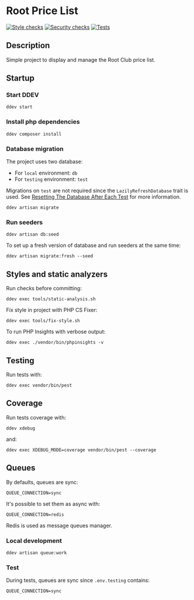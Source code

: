 # Root Price List

 

[![Style checks](https://github.com/mloru/root-price-list/actions/workflows/style-checks.yml/badge.svg)](https://github.com/mloru/root-price-list/actions?query=workflow%3Astyle-checks+branch%3Adevelop)
[![Security checks](https://github.com/mloru/root-price-list/actions/workflows/security-checks.yml/badge.svg)](https://github.com/mloru/root-price-list/actions?query=workflow%3Asecurity-checks+branch%3Adevelop)
[![Tests](https://github.com/mloru/root-price-list/actions/workflows/tests.yml/badge.svg)](https://github.com/mloru/root-price-list/actions?query=workflow%3Atests+branch%3Adevelop)



## Description

Simple project to display and manage the Root Club price list.

## Startup

### Start DDEV

```shell
ddev start
```

### Install php dependencies

```shell
ddev composer install
```

### Database migration

The project uses two database:

* For `local` environment: `db`
* For `testing` environment: `test`

Migrations on `test` are not required since the `LazilyRefreshDatabase` trait is used.
See [Resetting The Database After Each Test](https://laravel.com/docs/5.7/database-testing#resetting-the-database-after-each-test)
for more information.

```shell
ddev artisan migrate
```

### Run seeders

```shell
ddev artisan db:seed
```

To set up a fresh version of database and run seeders at the same time:

```shell
ddev artisan migrate:fresh --seed
```

## Styles and static analyzers

Run checks before committing:

```shell
ddev exec tools/static-analysis.sh
```

Fix style in project with PHP CS Fixer:

```shell
ddev exec tools/fix-style.sh
```

To run PHP Insights with verbose output:

```shell
ddev exec ./vendor/bin/phpinsights -v
```

## Testing

Run tests with:


```shell
ddev exec vendor/bin/pest
```

## Coverage

Run tests coverage with:

```shell
ddev xdebug
```

and:

```shell
ddev exec XDEBUG_MODE=coverage vendor/bin/pest --coverage
```

## Queues

By defaults, queues are sync:

```dotenv
QUEUE_CONNECTION=sync
```

It's possible to set them as async with:

```dotenv
QUEUE_CONNECTION=redis
```

Redis is used as message queues manager.

### Local development

```shell
ddev artisan queue:work
```

### Test

During tests, queues are sync since `.env.testing` contains:

```dotenv
QUEUE_CONNECTION=sync
```
